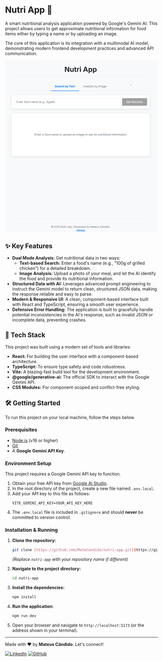 # Nutri App 🥗

A smart nutritional analysis application powered by Google's Gemini AI. This project allows users to get approximate nutritional information for food items either by typing a name or by uploading an image.

The core of this application is its integration with a multimodal AI model, demonstrating modern frontend development practices and advanced API communication.

![Nutri App Demo](./src/img/nutri-app.png)


## ✨ Key Features

* **Dual Mode Analysis:** Get nutritional data in two ways:
    * **Text-based Search:** Enter a food's name (e.g., "100g of grilled chicken") for a detailed breakdown.
    * **Image Analysis:** Upload a photo of your meal, and let the AI identify the food and provide its nutritional information.
* **Structured Data with AI:** Leverages advanced prompt engineering to instruct the Gemini model to return clean, structured JSON data, making the response reliable and easy to parse.
* **Modern & Responsive UI:** A clean, component-based interface built with React and TypeScript, ensuring a smooth user experience.
* **Defensive Error Handling:** The application is built to gracefully handle potential inconsistencies in the AI's response, such as invalid JSON or incomplete data, preventing crashes.

## 🚀 Tech Stack

This project was built using a modern set of tools and libraries:

* **React:** For building the user interface with a component-based architecture.
* **TypeScript:** To ensure type safety and code robustness.
* **Vite:** A blazing-fast build tool for the development environment.
* **@google/generative-ai:** The official SDK to interact with the Google Gemini API.
* **CSS Modules:** For component-scoped and conflict-free styling.

## 🛠️ Getting Started

To run this project on your local machine, follow the steps below.

### Prerequisites

* [Node.js](https://nodejs.org/en/) (v16 or higher)
* [Git](https://git-scm.com/)
* A **Google Gemini API Key**.

### Environment Setup

This project requires a Google Gemini API key to function.

1.  Obtain your free API key from [Google AI Studio](https://aistudio.google.com/).
2.  In the root directory of the project, create a new file named `.env.local`.
3.  Add your API key to this file as follows:
    ```
    VITE_GEMINI_API_KEY=YOUR_API_KEY_HERE
    ```
4.  The `.env.local` file is included in `.gitignore` and should **never** be committed to version control.

### Installation & Running

1.  **Clone the repository:**
    ```bash
    git clone [https://github.com/MateCandido/nutri-app.git](https://github.com/MateCandido/nutri-app.git)
    ```
    *(Replace `nutri-app` with your repository name if different)*

2.  **Navigate to the project directory:**
    ```bash
    cd nutri-app
    ```

3.  **Install the dependencies:**
    ```bash
    npm install
    ```

4.  **Run the application:**
    ```bash
    npm run dev
    ```

5.  Open your browser and navigate to `http://localhost:5173` (or the address shown in your terminal).

---

Made with ❤️ by **Mateus Cândido**. Let's connect!

[![LinkedIn](https://img.shields.io/badge/linkedin-%230077B5.svg?style=for-the-badge&logo=linkedin&logoColor=white)](https://www.linkedin.com/in/mateus-cândido-b8b06a280)
[![GitHub](https://img.shields.io/badge/github-%23121011.svg?style=for-the-badge&logo=github&logoColor=white)](https://github.com/MateCandido)